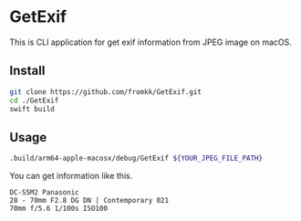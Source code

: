 # GetExif

This is CLI application for get exif information from JPEG image on macOS.

## Install

```sh
git clone https://github.com/fromkk/GetExif.git
cd ./GetExif
swift build
```

## Usage

```sh
.build/arm64-apple-macosx/debug/GetExif ${YOUR_JPEG_FILE_PATH}
```

You can get information like this.

```
DC-S5M2 Panasonic
28 - 70mm F2.8 DG DN | Contemporary 021
70mm f/5.6 1/100s ISO100
```

